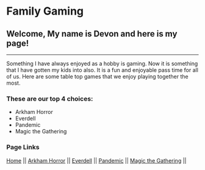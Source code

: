# Family Gaming

## Welcome, My name is Devon and here is my page!
---

Something I have always enjoyed as a hobby is gaming.  Now it is something that I have gotten my kids into also. It is a fun and enjoyable pass time for all of us. Here are some table top games that we enjoy playing together the most. 

### These are our top 4 choices:
* Arkham Horror
* Everdell
* Pandemic
* Magic the Gathering

### Page Links
[Home](https://github.com/Dwalden2021/MarkdownOnGithub/blob/main/README.md) || 
[Arkham Horror](https://github.com/Dwalden2021/MarkdownOnGithub/blob/main/ArkhamHorror.md) || 
[Everdell](https://github.com/Dwalden2021/MarkdownOnGithub/blob/main/Everdell.md) || 
[Pandemic](https://github.com/Dwalden2021/MarkdownOnGithub/blob/main/Pandemic.md) || 
[Magic the Gathering](https://github.com/Dwalden2021/MarkdownOnGithub/blob/main/MTG.md) || 
